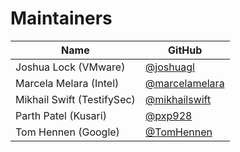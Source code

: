 # Maintainers

| Name                       | GitHub          |
|----------------------------|-----------------|
| Joshua Lock (VMware)       | [@joshuagl](https://github.com/joshuagl) |
| Marcela Melara (Intel)     | [@marcelamelara](https://github.com/marcelamelara) |
| Mikhail Swift (TestifySec) | [@mikhailswift](https://github.com/mikhailswift) |
| Parth Patel (Kusari)       | [@pxp928](https://github.com/pxp928) |
| Tom Hennen (Google)        | [@TomHennen](https://github.com/TomHennen) |
